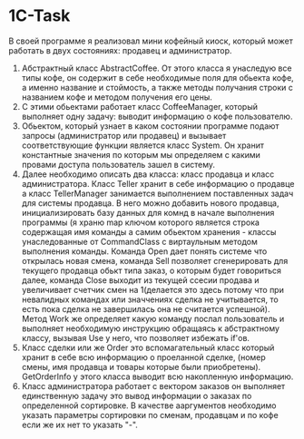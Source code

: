 # 1C-Task

В своей программе я реализовал мини кофейный киоск, который может работать в двух состояниях: продавец и администратор.

1) Абстрактный класс AbstractCoffee. От этого класса я унаследую все типы кофе, он содержит в себе необходимые поля для обьекта кофе, а именно название и стоймость, а также методы получания строки с названием кофе и методом получения его цены.
2) С этими обьектами работает класс CoffeeManager, который выполняет одну задачу: выводит информацию о кофе пользователю.
3) Обьектом, который узнает в каком состоянии программе подают запросы (администратор или продавец) и вызывает соответствующие функции является класс System. Он хранит константные значения по которым мы определяем с какими провами доступа пользователь зашел в систему.
4) Далее необходимо описать два класса: класс продавца и класс администратора. Класс Teller хранит в себе информацию о продавце а класс TellerManager занимается выполнением поставленных задач для системы продавца. В него можно добавить нового продавца, инициализировать базу данных для комнд в начале выполнения программы (я храню map ключом которого является строка содержащая имя команды а самим обьектом хранения - классы унаследованные от CommandClass с виртаульным методом выполнения команды. Команда Open дает понять системе что открылась новая смена, команда Sell позволяет сгенерировать для текущего продавца обькт типа заказ, о которым будет говориться далее, команда Close выходит из текущей ссесии продава и увеличивает счетчик смен на 1(делается это здесь потому что при невалидных командах или значчениях сделка не учитывается, то есть пока сделка не завершилась она не считается успешной). Метод Work же определяет какую команду послал пользователь и выполняет необходимую инструкцию обращаясь к абстрактному классу, вызывая Use у него, что позволяет избежать if'ов.
5) Класс сделки или же Order это вспомагательный класс который хранит в себе всю информацию о проеланной сделке, (номер смены, имя продавца и товары которые были приобретены). GetOrderInfo у этого класса выводит всю накопленную информацию.
6) Класс администратора работает с вектором заказов он выполняет единственную задачу это вывод информации о заказах по определенной сортировке. В качестве ааргументов необходимо указать параметры сортировки по сменам, продавцам и по кофе если же их нет то указать "-".
